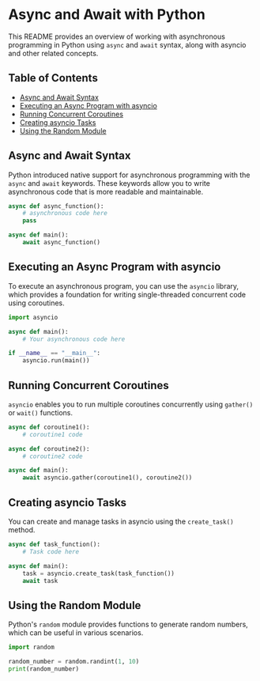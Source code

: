 # Async and Await with Python

This README provides an overview of working with asynchronous programming in Python using `async` and `await` syntax, along with asyncio and other related concepts.

## Table of Contents
- [Async and Await Syntax](#async-and-await-syntax)
- [Executing an Async Program with asyncio](#executing-an-async-program-with-asyncio)
- [Running Concurrent Coroutines](#running-concurrent-coroutines)
- [Creating asyncio Tasks](#creating-asyncio-tasks)
- [Using the Random Module](#using-the-random-module)

## Async and Await Syntax

Python introduced native support for asynchronous programming with the `async` and `await` keywords. These keywords allow you to write asynchronous code that is more readable and maintainable.

```python
async def async_function():
    # asynchronous code here
    pass

async def main():
    await async_function()
```

## Executing an Async Program with asyncio

To execute an asynchronous program, you can use the `asyncio` library, which provides a foundation for writing single-threaded concurrent code using coroutines.

```python
import asyncio

async def main():
    # Your asynchronous code here

if __name__ == "__main__":
    asyncio.run(main())
```

## Running Concurrent Coroutines

`asyncio` enables you to run multiple coroutines concurrently using `gather()` or `wait()` functions.

```python
async def coroutine1():
    # coroutine1 code

async def coroutine2():
    # coroutine2 code

async def main():
    await asyncio.gather(coroutine1(), coroutine2())
```

## Creating asyncio Tasks

You can create and manage tasks in asyncio using the `create_task()` method.

```python
async def task_function():
    # Task code here

async def main():
    task = asyncio.create_task(task_function())
    await task
```

## Using the Random Module

Python's `random` module provides functions to generate random numbers, which can be useful in various scenarios.

```python
import random

random_number = random.randint(1, 10)
print(random_number)
```
